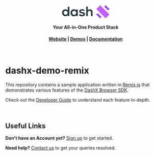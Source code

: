 <p align="center">
    <br />
    <a href="https://dashx.com"><img src="https://raw.githubusercontent.com/dashxhq/brand-book/master/assets/logo-black-text-color-icon@2x.png" alt="DashX" height="40" /></a>
    <br />
    <br />
    <strong>Your All-in-One Product Stack</strong>
</p>

<div align="center">
  <h4>
    <a href="https://dashx.com">Website</a>
    <span> | </span>
    <a href="https://dashxdemo.com">Demos</a>
    <span> | </span>
    <a href="https://docs.dashx.com/developer">Documentation</a>
  </h4>
</div>

<br />

# dashx-demo-remix

This repository contains a sample application written in [Remix.js](https://remix.run) that demonstrates various features of the [DashX Browser SDK](https://github.com/dashxhq/dashx-browser).

Check out the [Developer Guide](https://docs.dashx.com/developer) to understand each feature in-depth.

<br />

## Useful Links

**Don't have an Account yet?** [Sign up](https://app.dashx.com) to get started.

**Need help?** [Contact us](mailto:support@dashx.com) to get your queries resolved.
